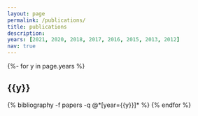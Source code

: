 ```yaml
---
layout: page
permalink: /publications/
title: publications
description: 
years: [2021, 2020, 2018, 2017, 2016, 2015, 2013, 2012]
nav: true
---
```

<!-- _pages/publications.md -->
<div class="publications">

{%- for y in page.years %}
  <h2 class="year">{{y}}</h2>
  {% bibliography -f papers -q @*[year={{y}}]* %}
{% endfor %}

</div>
